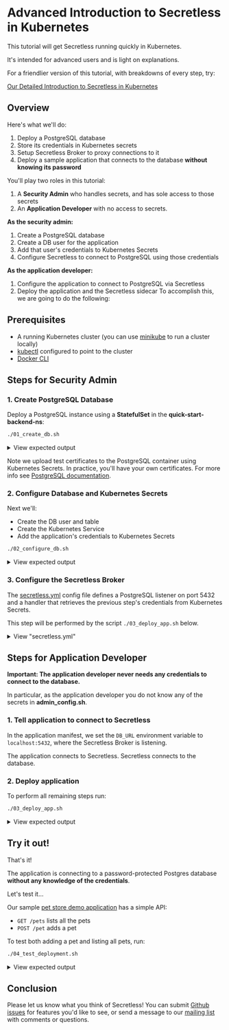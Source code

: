 
# Advanced Introduction to Secretless in Kubernetes

This tutorial will get Secretless running quickly in Kubernetes.  

It's intended for advanced users and is light on explanations.

For a friendlier version of this tutorial, with breakdowns of every step, try:

[Our Detailed Introduction to Secretless in Kubernetes](https://secretless.io/docs/get_started/kubernetes_tutorial.html)

## Overview

Here's what we'll do:

1. Deploy a PostgreSQL database
2. Store its credentials in Kubernetes secrets
3. Setup Secretless Broker to proxy connections to it 
4. Deploy a sample application that connects to the database **without knowing
   its password**

You'll play two roles in this tutorial:

1. A **Security Admin** who handles secrets, and has sole access to those secrets
2. An **Application Developer** with no access to secrets.

**As the security admin:**

1. Create a PostgreSQL database
1. Create a DB user for the application
1. Add that user's credentials to Kubernetes Secrets
1. Configure Secretless to connect to PostgreSQL using those credentials

**As the application developer:**

1. Configure the application to connect to PostgreSQL via Secretless
1. Deploy the application and the Secretless sidecar
To accomplish this, we are going to do the following:

## Prerequisites

+ A running Kubernetes cluster (you can use
  [minikube](https://kubernetes.io/docs/tasks/tools/install-minikube/) to run a
  cluster locally)
+ [kubectl](https://kubernetes.io/docs/tasks/tools/install-kubectl/) configured
  to point to the cluster
+ [Docker CLI](https://docs.docker.com/install/)

## Steps for Security Admin

### 1. Create PostgreSQL Database

Deploy a PostgreSQL instance using a **StatefulSet** in the
**quick-start-backend-ns**:

```bash
./01_create_db.sh
```

<p></p>
<details>
  <summary>View expected output</summary>
  <pre>
>>--- Clean up quick-start-backend-ns namespace
namespace "quick-start-backend-ns" deleted
Waiting for quick-start-backend-ns namespace clean up
namespace "quick-start-backend-ns" created
Ready!
secret "quick-start-backend-certs" created
>>--- Create database
statefulset "pg" created
service "quick-start-backend" created
Waiting for quick-start-backend to be ready
Ready!
CREATE DATABASE
  </pre>
</details>
<p></p>

Note we upload test certificates to the PostgreSQL container using Kubernetes
Secrets. In practice, you'll have your own certificates. For more info see
[PostgreSQL documentation](https://www.postgresql.org/docs/9.6/ssl-tcp.html).

### 2. Configure Database and Kubernetes Secrets

Next we'll:

- Create the DB user and table
- Create the Kubernetes Service
- Add the application's credentials to Kubernetes Secrets

```bash
./02_configure_db.sh
```

<p></p>
<details>
  <summary>View expected output</summary>
  <pre>
>>--- Set up database
CREATE ROLE
CREATE TABLE
GRANT
GRANT
>>--- Clean up quick-start-application-ns namespace
namespace/quick-start-application-ns created
Ready!
secret/quick-start-backend-credentials created
serviceaccount/quick-start-application created
role.rbac.authorization.k8s.io/quick-start-backend-credentials-reader created
rolebinding.rbac.authorization.k8s.io/read-quick-start-backend-credentials created
  </pre>
</details>
<p></p>

### 3. Configure the Secretless Broker

The [secretless.yml](/demos/k8s-demo/etc/secretless.yml) config file defines a
PostgreSQL listener on port 5432 and a handler that retrieves the previous
step's credentials from Kubernetes Secrets.

This step will be performed by the script `./03_deploy_app.sh` below.

<p></p>
<details>
  <summary>View "secretless.yml"</summary>
  <pre>
    <code>
listeners:
  - name: pg
    protocol: pg
    address: localhost:5432
handlers:
  - name: pg
    listener: pg
    credentials:
      - name: address
        provider: kubernetes
        id: quick-start-backend-credentials#address
      - name: username
        provider: kubernetes
        id: quick-start-backend-credentials#username
      - name: password
        provider: kubernetes
        id: quick-start-backend-credentials#password
    </code>
  </pre>
</details>
<p></p>

## Steps for Application Developer

**Important: The application developer never needs any credentials to connect
to the database.**

In particular, as the application developer you do not know
any of the secrets in **admin_config.sh**.

### 1. Tell application to connect to Secretless

In the application manifest, we set the `DB_URL` environment variable to
`localhost:5432`, where the Secretless Broker is listening.

The application connects to Secretless.  Secretless connects to the database.

### 2. Deploy application

To perform all remaining steps run:

```bash
./03_deploy_app.sh
```

<p></p>
<details>
  <summary>View expected output</summary>
  <pre>
>>--- Create and store Secretless configuration
configmap/quick-start-application-secretless-config created
>>--- Start application
deployment.apps/quick-start-application created
service/quick-start-application created
Waiting for quick-start-application to be ready
...
Ready!
  </pre>
</details>
<p></p>

## Try it out!

That's it!

The application is connecting to a password-protected Postgres database
**without any knowledge of the credentials**.

Let's test it...

Our sample [pet store demo
application](https://github.com/conjurdemos/pet-store-demo) has a simple API:

- `GET /pets` lists all the pets
- `POST /pet` adds a pet

To test both adding a pet and listing all pets, run:

```bash
./04_test_deployment.sh
```

<p></p>
<details>
  <summary>View expected output</summary>
  <pre>
Adding a pet...
HTTP/1.1 201 
Location: http://192.168.99.100:30002/pet/1
Content-Length: 0
Date: Thu, 07 Mar 2019 05:03:58 GMT

Checking the pets...
HTTP/1.1 200 
Content-Type: application/json;charset=UTF-8
Transfer-Encoding: chunked
Date: Thu, 07 Mar 2019 05:04:02 GMT

[{"id":1,"name":"Mr. Snuggles"}]
  </pre>
</details>
<p></p>

## Conclusion

Please let us know what you think of Secretless! You can submit [Github
issues](https://github.com/cyberark/secretless-broker/issues) for features
you'd like to see, or send a message to our [mailing
list](https://groups.google.com/forum/#!forum/secretless) with comments or
questions.
